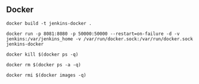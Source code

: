 ## Docker

```angular2html
docker build -t jenkins-docker .
```

```angular2html
docker run -p 8081:8080 -p 50000:50000 --restart=on-failure -d -v jenkins:/var/jenkins_home -v /var/run/docker.sock:/var/run/docker.sock jenkins-docker
```

```angular2html
docker kill $(docker ps -q)
```

```angular2html
docker rm $(docker ps -a -q)
```

```angular2html
docker rmi $(docker images -q)
```